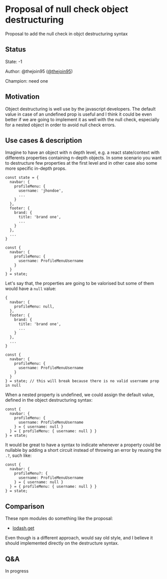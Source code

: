 # Proposal of null check object destructuring

Proposal to add the null check in objct destructuring syntax

## Status

State: -1

Author: @thejoin95 ([@thejoin95](https://twitter.com/thejoin95))

Champion: need one

## Motivation

Object destructuring is well use by the javascript developers. The default value in case of an undefined prop is useful and I think it could be even better if we are going to implement it as well with the null check, especially for a nested object in order to avoid null check errors.

## Use cases & description

Imagine to have an object with n depth level, e.g. a react state/context with differents properties containing n-depth objects.
In some scenario you want to destructure few properties at the first level and in other case also some more specific in-depth props.

```
const state = {
  navbar: {
    profileMenu: {
      username: 'jhondoe',
      ...
    }
  },
  footer: {
    brand: {
      title: 'brand one',
      ...
    }
  },
  ...
}

const {
  navbar: {
    profileMenu: {
      username: ProfileMenuUsername
    }
  }
} = state;

```

Let's say that, the properties are going to be valorised but some of them would have a `null` value:

```
{
  navbar: {
    profileMenu: null,
  },
  footer: {
    brand: {
      title: 'brand one',
      ...
    }
  },
  ...
}

const {
  navbar: {
    profileMenu: {
      username: ProfileMenuUsername
    }
  }
} = state; // this will break because there is no valid username prop in null

```

When a nested property is undefined, we could assign the default value, defined in the object destructuring syntax:

```
const {
  navbar: {
    profileMenu: {
      username: ProfileMenuUsername
    } = { username: null }
  } = { profileMenu: { username: null } }
} = state;

```

It would be great to have a syntax to indicate whenever a property could be nullable by adding a short circuit instead of throwing an error by reusing the `.?`, such like:

```
const {
  navbar: {
    profileMenu?: {
      username: ProfileMenuUsername
    } = { username: null }
  } = { profileMenu: { username: null } }
} = state;

```

## Comparison

These npm modules do something like the proposal:
- [lodash.get](https://lodash.com/docs/#get)

Even though is a different approach, would say old style, and I believe it should implemented directly on the destructure syntax.

## Q&A

In progress